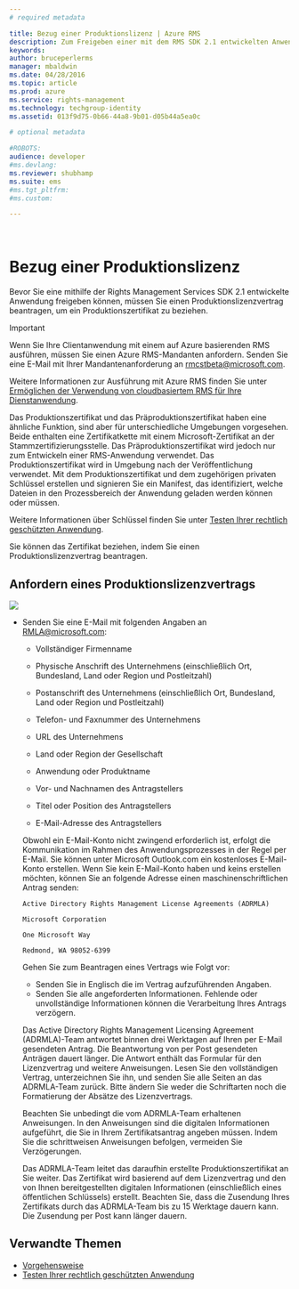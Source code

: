 ```yaml
---
# required metadata

title: Bezug einer Produktionslizenz | Azure RMS
description: Zum Freigeben einer mit dem RMS SDK 2.1 entwickelten Anwendung ist ein Produktionslizenzvertrag erforderlich.
keywords:
author: bruceperlerms
manager: mbaldwin
ms.date: 04/28/2016
ms.topic: article
ms.prod: azure
ms.service: rights-management
ms.technology: techgroup-identity
ms.assetid: 013f9d75-0b66-44a8-9b01-d05b44a5ea0c

# optional metadata

#ROBOTS:
audience: developer
#ms.devlang:
ms.reviewer: shubhamp
ms.suite: ems
#ms.tgt_pltfrm:
#ms.custom:

---
```


﻿
# Bezug einer Produktionslizenz

Bevor Sie eine mithilfe der Rights Management Services SDK 2.1 entwickelte Anwendung freigeben können, müssen Sie einen Produktionslizenzvertrag beantragen, um ein Produktionszertifikat zu beziehen.

> [!IMPORTANT]
> Wenn Sie Ihre Clientanwendung mit einem auf Azure basierenden RMS ausführen, müssen Sie einen Azure RMS-Mandanten anfordern. Senden Sie eine E-Mail mit Ihrer Mandantenanforderung an <rmcstbeta@microsoft.com>.

Weitere Informationen zur Ausführung mit Azure RMS finden Sie unter [Ermöglichen der Verwendung von cloudbasiertem RMS für Ihre Dienstanwendung](how-to-use-file-api-with-aadrm-cloud.md).


Das Produktionszertifikat und das Präproduktionszertifikat haben eine ähnliche Funktion, sind aber für unterschiedliche Umgebungen vorgesehen. Beide enthalten eine Zertifikatkette mit einem Microsoft-Zertifikat an der Stammzertifizierungsstelle. Das Präproduktionszertifikat wird jedoch nur zum Entwickeln einer RMS-Anwendung verwendet. Das Produktionszertifikat wird in Umgebung nach der Veröffentlichung verwendet. Mit dem Produktionszertifikat und dem zugehörigen privaten Schlüssel erstellen und signieren Sie ein Manifest, das identifiziert, welche Dateien in den Prozessbereich der Anwendung geladen werden können oder müssen.

Weitere Informationen über Schlüssel finden Sie unter [Testen Ihrer rechtlich geschützten Anwendung](running-your-first-application.md).

Sie können das Zertifikat beziehen, indem Sie einen Produktionslizenzvertrag beantragen.

## Anfordern eines Produktionslizenzvertrags

![](../media/wedge.gif)

-   Senden Sie eine E-Mail mit folgenden Angaben an [RMLA@microsoft.com](mailto:rmla@microsoft.com):

    -   Vollständiger Firmenname

    -   Physische Anschrift des Unternehmens (einschließlich Ort, Bundesland, Land oder Region und Postleitzahl)
    -   Postanschrift des Unternehmens (einschließlich Ort, Bundesland, Land oder Region und Postleitzahl)
    -   Telefon- und Faxnummer des Unternehmens
    -   URL des Unternehmens
    -   Land oder Region der Gesellschaft
    -   Anwendung oder Produktname
    -   Vor- und Nachnamen des Antragstellers
    -   Titel oder Position des Antragstellers
    -   E-Mail-Adresse des Antragstellers

    Obwohl ein E-Mail-Konto nicht zwingend erforderlich ist, erfolgt die Kommunikation im Rahmen des Anwendungsprozesses in der Regel per E-Mail. Sie können unter Microsoft Outlook.com ein kostenloses E-Mail-Konto erstellen. Wenn Sie kein E-Mail-Konto haben und keins erstellen möchten, können Sie an folgende Adresse einen maschinenschriftlichen Antrag senden:

    `Active Directory Rights Management License Agreements (ADRMLA)`

    `Microsoft Corporation`

    `One Microsoft Way`

    `Redmond, WA 98052-6399`

    Gehen Sie zum Beantragen eines Vertrags wie Folgt vor:

    -   Senden Sie in Englisch die im Vertrag aufzuführenden Angaben.
    -   Senden Sie alle angeforderten Informationen. Fehlende oder unvollständige Informationen können die Verarbeitung Ihres Antrags verzögern.

    Das Active Directory Rights Management Licensing Agreement (ADRMLA)-Team antwortet binnen drei Werktagen auf Ihren per E-Mail gesendeten Antrag. Die Beantwortung von per Post gesendeten Anträgen dauert länger. Die Antwort enthält das Formular für den Lizenzvertrag und weitere Anweisungen. Lesen Sie den vollständigen Vertrag, unterzeichnen Sie ihn, und senden Sie alle Seiten an das ADRMLA-Team zurück. Bitte ändern Sie weder die Schriftarten noch die Formatierung der Absätze des Lizenzvertrags.

    Beachten Sie unbedingt die vom ADRMLA-Team erhaltenen Anweisungen. In den Anweisungen sind die digitalen Informationen aufgeführt, die Sie in Ihrem Zertifikatsantrag angeben müssen. Indem Sie die schrittweisen Anweisungen befolgen, vermeiden Sie Verzögerungen.

    Das ADRMLA-Team leitet das daraufhin erstellte Produktionszertifikat an Sie weiter. Das Zertifikat wird basierend auf dem Lizenzvertrag und den von Ihnen bereitgestellten digitalen Informationen (einschließlich eines öffentlichen Schlüssels) erstellt. Beachten Sie, dass die Zusendung Ihres Zertifikats durch das ADRMLA-Team bis zu 15 Werktage dauern kann. Die Zusendung per Post kann länger dauern.

## Verwandte Themen

* [Vorgehensweise](how-to-use-msipc.md)
* [Testen Ihrer rechtlich geschützten Anwendung](running-your-first-application.md)
 

 





<!--HONumber=Apr16_HO3-->


